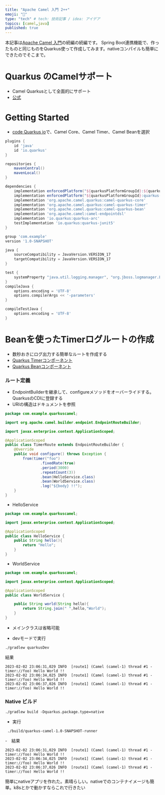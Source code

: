 ```yaml
---
title: "Apache Camel 入門 2++"
emoji: "👋"
type: "tech" # tech: 技術記事 / idea: アイデア
topics: [camel,java]
published: true
---
```

本記事は[Apache Camel 入門](https://zenn.dev/masatsugumatsus/articles/c57fbe6a0fc863)の続編の続編です。
Spring Boot連携機能で、作ったものと同じものをQuarkus使って作成してみます。nativeコンパイルも簡単にできたのでそこまで。

# Quarkus のCamelサポート
- Camel Quarkusとして全面的にサポート
- [公式](https://camel.apache.org/camel-quarkus/2.15.x/index.html)

# Getting Started
- [code Quarkus io](https://start.spring.io/)で、Camel Core、Camel Timer、Camel Beanを選択

```groovy
plugins {
    id 'java'
    id 'io.quarkus'
}

repositories {
    mavenCentral()
    mavenLocal()
}

dependencies {
    implementation enforcedPlatform("${quarkusPlatformGroupId}:${quarkusPlatformArtifactId}:${quarkusPlatformVersion}")
    implementation enforcedPlatform("${quarkusPlatformGroupId}:quarkus-camel-bom:${quarkusPlatformVersion}")
    implementation 'org.apache.camel.quarkus:camel-quarkus-core'
    implementation 'org.apache.camel.quarkus:camel-quarkus-timer'
    implementation 'org.apache.camel.quarkus:camel-quarkus-bean'
    implementation 'org.apache.camel:camel-endpointdsl'
    implementation 'io.quarkus:quarkus-arc'
    testImplementation 'io.quarkus:quarkus-junit5'
}

group 'com.example'
version '1.0-SNAPSHOT'

java {
    sourceCompatibility = JavaVersion.VERSION_17
    targetCompatibility = JavaVersion.VERSION_17
}

test {
    systemProperty "java.util.logging.manager", "org.jboss.logmanager.LogManager"
}
compileJava {
    options.encoding = 'UTF-8'
    options.compilerArgs << '-parameters'
}

compileTestJava {
    options.encoding = 'UTF-8'
}

```

# Beanを使ったTimerログルートの作成
- 数秒おきにログ出力する簡単なルートを作成する
- [Quarkus Timerコンポーネント](https://camel.apache.org/camel-quarkus/2.15.x/reference/extensions/timer.html)
- [Quarkus Beanコンポーネント](https://camel.apache.org/camel-quarkus/2.15.x/reference/extensions/bean.html)
### ルート定義
- EndpointBuilderを継承して、configureメソッドをオーバーライドする。QuarkusのCDIに登録する
- URIの構造はドキュメントを参照
```java
package com.example.quarkuscamel;

import org.apache.camel.builder.endpoint.EndpointRouteBuilder;

import javax.enterprise.context.ApplicationScoped;

@ApplicationScoped
public class TimerRoute extends EndpointRouteBuilder {
    @Override
    public void configure() throws Exception {
        from(timer("foo")
                .fixedRate(true)
                .period(3000)
                .repeatCount(3))
                .bean(HelloService.class)
                .bean(WorldService.class)
                .log("${body} !!");
    }
}
```

- HelloService
```java
package com.example.quarkuscamel;

import javax.enterprise.context.ApplicationScoped;

@ApplicationScoped
public class HelloService {
    public String hello(){
        return "Hello";
    }
}
```

- WorldService
```java
package com.example.quarkuscamel;

import javax.enterprise.context.ApplicationScoped;

@ApplicationScoped
public class WorldService {

    public String world(String hello){
        return String.join(" ",hello,"World");
    }
}

```


- メインクラスは省略可能


- devモードで実行
```shell
./gradlew quarkusDev
```

結果
```shell
2023-02-02 23:06:31,029 INFO  [route1] (Camel (camel-1) thread #1 - timer://foo) Hello World !!
2023-02-02 23:06:34,025 INFO  [route1] (Camel (camel-1) thread #1 - timer://foo) Hello World !!
2023-02-02 23:06:37,026 INFO  [route1] (Camel (camel-1) thread #1 - timer://foo) Hello World !!
```

### Native ビルド
```shell
./gradlew build -Dquarkus.package.type=native

```
- 実行
```shell
 ./build/quarkus-camel-1.0-SNAPSHOT-runner
```

-　結果
```shell
2023-02-02 23:06:31,029 INFO  [route1] (Camel (camel-1) thread #1 - timer://foo) Hello World !!
2023-02-02 23:06:34,025 INFO  [route1] (Camel (camel-1) thread #1 - timer://foo) Hello World !!
2023-02-02 23:06:37,026 INFO  [route1] (Camel (camel-1) thread #1 - timer://foo) Hello World !!
```

簡単にnativeアプリを作れた。素晴らしい。nativeでのコンテナイメージも簡単。k8sとかで動かすならこれで行きたい
